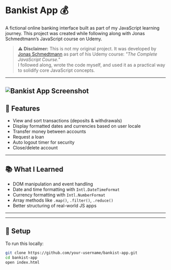 # Bankist App 💰

A fictional online banking interface built as part of my JavaScript learning journey. This project was created while following along with Jonas Schmedtmann’s JavaScript course on Udemy.

> ⚠️ **Disclaimer:** This is not my original project. It was developed by [Jonas Schmedtmann](https://www.udemy.com/user/jonasschmedtmann/) as part of his Udemy course: *"The Complete JavaScript Course."*  
> I followed along, wrote the code myself, and used it as a practical way to solidify core JavaScript concepts.

---
![Bankist App Screenshot](images/bankist.png)
---

## 🚀 Features
- View and sort transactions (deposits & withdrawals)
- Display formatted dates and currencies based on user locale
- Transfer money between accounts
- Request a loan
- Auto logout timer for security
- Close/delete account

---

## 📚 What I Learned
- DOM manipulation and event handling
- Date and time formatting with `Intl.DateTimeFormat`
- Currency formatting with `Intl.NumberFormat`
- Array methods like `.map()`, `.filter()`, `.reduce()`
- Better structuring of real-world JS apps

---



---

## 📂 Setup

To run this locally:

```bash
git clone https://github.com/your-username/bankist-app.git
cd bankist-app
open index.html
